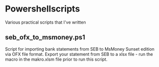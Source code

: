 # Powershellscripts
Various practical scripts that I've written

## seb_ofx_to_msmoney.ps1
  Script for importing bank statements from SEB to MsMoney Sunset edition via OFX file format.
  Export your statement from SEB to a xlsx file - run the macro in the makro.xlsm file prior to run this script.
